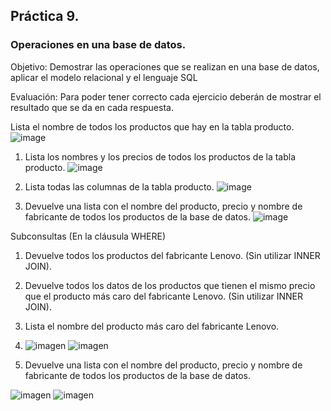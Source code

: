 ## Práctica 9.
### Operaciones en una base de datos.
Objetivo: Demostrar las operaciones que se realizan en una base de datos, aplicar el modelo relacional y el lenguaje SQL

Evaluación: Para poder tener correcto cada ejercicio deberán de mostrar el resultado que se da en cada respuesta.

Lista el nombre de todos los productos que hay en la tabla producto.
![image](https://user-images.githubusercontent.com/104279806/173198137-b92fed6b-362e-4988-97e4-545d9816d8aa.png)

1. Lista los nombres y los precios de todos los productos de la tabla producto.
![image](https://user-images.githubusercontent.com/104279806/173198179-b0c29482-b8ed-4b95-a71c-37917000a5ca.png)

2. Lista todas las columnas de la tabla producto.
![image](https://user-images.githubusercontent.com/104279806/173198201-ec9e1d7a-f270-4ea1-a495-7450f4b37b4e.png)

3. Devuelve una lista con el nombre del producto, precio y nombre de fabricante de
todos los productos de la base de datos.
![image](https://user-images.githubusercontent.com/104279806/173198341-c94fa3ab-a88e-46ba-a949-2113de941cce.png)

Subconsultas (En la cláusula WHERE)
1. Devuelve todos los productos del fabricante Lenovo. (Sin utilizar INNER
JOIN).


2. Devuelve todos los datos de los productos que tienen el mismo precio que el
producto más caro del fabricante Lenovo. (Sin utilizar INNER JOIN).


3. Lista el nombre del producto más caro del fabricante Lenovo.
4. ![ imagen ](https://user-images.githubusercontent.com/101668305/172985212-20fbd241-d6c6-45cc-8baa-a9601b987096.png)
![ imagen ](https://user-images.githubusercontent.com/101668305/172985260-e274cfd6-6523-44b2-9c4b-f73d355103de.png)


3. Devuelve una lista con el nombre del producto, precio y nombre de fabricante de
todos los productos de la base de datos.

![ imagen ](https://user-images.githubusercontent.com/101668305/173125224-abc9cc3d-0cac-4a31-87c0-87eb0462de9b.png)
![ imagen ](https://user-images.githubusercontent.com/101668305/173125278-569ee598-e338-43f5-aa42-dee4677aee55.png)

